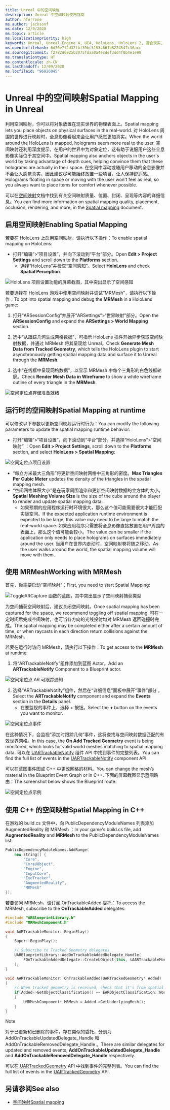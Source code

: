 ```yaml
---
title: Unreal 中的空间映射
description: Unreal 中空间映射使用指南
author: hferrone
ms.author: jacksonf
ms.date: 12/9/2020
ms.topic: article
ms.localizationpriority: high
keywords: Unreal, Unreal Engine 4, UE4, HoloLens, HoloLens 2, 混合现实, 开发, 功能, 文档, 指南, 全息影像, 空间映射, 混合现实头戴显示设备, windows 混合现实头戴显示设备, 虚拟现实头戴显示设备
ms.openlocfilehash: 6d70e7f2d32fbf39bc51534661b8224547c36acc
ms.sourcegitcommit: f2782d0925b2075fdaa0a4ecdef3dd4f0b4e1e99
ms.translationtype: HT
ms.contentlocale: zh-CN
ms.lasthandoff: 12/09/2020
ms.locfileid: "96926045"
---
```

# <a name="spatial-mapping-in-unreal"></a><span data-ttu-id="a0e67-104">Unreal 中的空间映射</span><span class="sxs-lookup"><span data-stu-id="a0e67-104">Spatial Mapping in Unreal</span></span>

<span data-ttu-id="a0e67-105">利用空间映射，你可以将对象放置在现实世界的物理表面上。</span><span class="sxs-lookup"><span data-stu-id="a0e67-105">Spatial mapping lets you place objects on physical surfaces in the real-world.</span></span> <span data-ttu-id="a0e67-106">对 HoloLens 周围的世界进行映射时，全息影像看起来会让用户感觉更加真实。</span><span class="sxs-lookup"><span data-stu-id="a0e67-106">When the world around the HoloLens is mapped, holograms seem more real to the user.</span></span> <span data-ttu-id="a0e67-107">空间映射还利用深度提示，在用户的世界中为对象定位，这有助于说服用户这些全息影像实际位于其空间中。</span><span class="sxs-lookup"><span data-stu-id="a0e67-107">Spatial mapping also anchors objects in the user's world by taking advantage of depth cues, helping convince them that these holograms are actually in their space.</span></span> <span data-ttu-id="a0e67-108">在空间中浮动或随用户移动的全息影像并不会让人感觉真实，因此建议尽可能始终放置一些项目，让人保持舒适感。</span><span class="sxs-lookup"><span data-stu-id="a0e67-108">Holograms floating in space or moving with the user won't feel as real, so you always want to place items for comfort whenever possible.</span></span>

<span data-ttu-id="a0e67-109">可以在[空间映射](../../design/spatial-mapping.md)文档中找到有关空间映射质量、位置、封闭、呈现等内容的详细信息。</span><span class="sxs-lookup"><span data-stu-id="a0e67-109">You can find more information on spatial mapping quality, placement, occlusion, rendering, and more, in the [Spatial mapping](../../design/spatial-mapping.md) document.</span></span>

## <a name="enabling-spatial-mapping"></a><span data-ttu-id="a0e67-110">启用空间映射</span><span class="sxs-lookup"><span data-stu-id="a0e67-110">Enabling Spatial Mapping</span></span>

<span data-ttu-id="a0e67-111">若要在 HoloLens 上启用空间映射，请执行以下操作：</span><span class="sxs-lookup"><span data-stu-id="a0e67-111">To enable spatial mapping on HoloLens:</span></span>
- <span data-ttu-id="a0e67-112">打开“编辑”>“项目设置”，并向下滚动到“平台”部分。</span><span class="sxs-lookup"><span data-stu-id="a0e67-112">Open **Edit > Project Settings** and scroll down to the **Platforms** section.</span></span>    
    + <span data-ttu-id="a0e67-113">选择“HoloLens”并检查“空间感知”。</span><span class="sxs-lookup"><span data-stu-id="a0e67-113">Select **HoloLens** and check **Spatial Perception**.</span></span>

![HoloLens 项目设置功能的屏幕截图，其中突出显示了空间感知](images/unreal-spatial-mapping-img-01.png)

<span data-ttu-id="a0e67-115">若要选择在 HoloLens 游戏中使用空间映射并调试“MRMesh”，请执行以下操作：</span><span class="sxs-lookup"><span data-stu-id="a0e67-115">To opt into spatial mapping and debug the **MRMesh** in a HoloLens game:</span></span>
1. <span data-ttu-id="a0e67-116">打开“ARSessionConfig”并展开“ARSettings”>“世界映射”部分。</span><span class="sxs-lookup"><span data-stu-id="a0e67-116">Open the **ARSessionConfig** and expand the **ARSettings > World Mapping** section.</span></span> 

2. <span data-ttu-id="a0e67-117">选中“从跟踪几何生成网格数据”，可指示 HoloLens 插件开始异步获取空间映射数据，并通过 MRMesh 将其呈现给 Unreal。</span><span class="sxs-lookup"><span data-stu-id="a0e67-117">Check **Generate Mesh Data from Tracked Geometry**, which tells the HoloLens plugin to start asynchronously getting spatial mapping data and surface it to Unreal through the **MRMesh**.</span></span> 
3. <span data-ttu-id="a0e67-118">选中“在线框中呈现网格数据”，以显示 MRMesh 中每个三角形的白色线框轮廓。</span><span class="sxs-lookup"><span data-stu-id="a0e67-118">Check **Render Mesh Data in Wireframe** to show a white wireframe outline of every triangle in the **MRMesh**.</span></span> 

![空间定位点存储准备就绪](images/unreal-spatialmapping-arsettings.PNG)


## <a name="spatial-mapping-at-runtime"></a><span data-ttu-id="a0e67-120">运行时的空间映射</span><span class="sxs-lookup"><span data-stu-id="a0e67-120">Spatial Mapping at runtime</span></span>
<span data-ttu-id="a0e67-121">可以修改以下参数以更新空间映射运行时行为：</span><span class="sxs-lookup"><span data-stu-id="a0e67-121">You can modify the following parameters to update the spatial mapping runtime behavior:</span></span>

- <span data-ttu-id="a0e67-122">打开“编辑”>“项目设置”，向下滚动到“平台”部分，并选择“HoloLens”>“空间映射”  ：</span><span class="sxs-lookup"><span data-stu-id="a0e67-122">Open **Edit > Project Settings**, scroll down to the **Platforms** section, and select **HoloLens > Spatial Mapping**:</span></span> 

![空间定位点项目设置](images/unreal-spatialmapping-projectsettings.PNG)

- <span data-ttu-id="a0e67-124">“每立方米最大三角形”将更新空间映射网格中三角形的密度。</span><span class="sxs-lookup"><span data-stu-id="a0e67-124">**Max Triangles Per Cubic Meter** updates the density of the triangles in the spatial mapping mesh.</span></span>  
- <span data-ttu-id="a0e67-125">“空间网格体积大小”是在玩家周围渲染和更新空间映射数据的立方体的大小。</span><span class="sxs-lookup"><span data-stu-id="a0e67-125">**Spatial Meshing Volume Size** is the size of the cube around the player to render and update spatial mapping data.</span></span>  
    + <span data-ttu-id="a0e67-126">如果预期的应用程序运行时环境很大，那么这个值可能需要很大才能匹配实际空间。</span><span class="sxs-lookup"><span data-stu-id="a0e67-126">If the expected application runtime environment is expected to be large, this value may need to be large to match the real-world space.</span></span> <span data-ttu-id="a0e67-127">如果应用程序只需要将全息影像直接放置在用户周围的表面上，那么这个值可能会较小。</span><span class="sxs-lookup"><span data-stu-id="a0e67-127">The value can be smaller if the application only needs to place holograms on surfaces immediately around the user.</span></span> <span data-ttu-id="a0e67-128">当用户在世界内走动时，空间映射卷将随之移动。</span><span class="sxs-lookup"><span data-stu-id="a0e67-128">As the user walks around the world, the spatial mapping volume will move with them.</span></span> 

## <a name="working-with-mrmesh"></a><span data-ttu-id="a0e67-129">使用 MRMesh</span><span class="sxs-lookup"><span data-stu-id="a0e67-129">Working with MRMesh</span></span>

<span data-ttu-id="a0e67-130">首先，你需要启动“空间映射”：</span><span class="sxs-lookup"><span data-stu-id="a0e67-130">First, you need to start Spatial Mapping:</span></span>

![ToggleARCapture 函数的蓝图，其中突出显示了空间映射捕获类型](images/unreal-spatial-mapping-img-02.png)

<span data-ttu-id="a0e67-132">为空间捕获空间映射后，建议关闭空间映射。</span><span class="sxs-lookup"><span data-stu-id="a0e67-132">Once spatial mapping has been captured for the space, we recommend toggling off spatial mapping.</span></span>  <span data-ttu-id="a0e67-133">可在一定时间后完成空间映射，也可当各方向的光线投射均对 MRMesh 返回碰撞时完成。</span><span class="sxs-lookup"><span data-stu-id="a0e67-133">The spatial mapping may be completed either after a certain amount of time, or when raycasts in each direction return collisions against the MRMesh.</span></span>

<span data-ttu-id="a0e67-134">若要在运行时访问 MRMesh，请执行以下操作：</span><span class="sxs-lookup"><span data-stu-id="a0e67-134">To get access to the **MRMesh** at runtime:</span></span>
1. <span data-ttu-id="a0e67-135">将“ARTrackableNotify”组件添加到蓝图 Actor。</span><span class="sxs-lookup"><span data-stu-id="a0e67-135">Add an **ARTrackableNotify** Component to a Blueprint actor.</span></span> 

![空间定位点 AR 可跟踪通知](images/unreal-spatialmapping-artrackablenotify.PNG)

2. <span data-ttu-id="a0e67-137">选择“ARTrackableNotify”组件，然后在“详细信息”面板中展开“事件”部分  。</span><span class="sxs-lookup"><span data-stu-id="a0e67-137">Select the **ARTrackableNotify** component and expand the **Events** section in the **Details** panel.</span></span> 
    - <span data-ttu-id="a0e67-138">在要监视的事件上，选择 + 按钮。</span><span class="sxs-lookup"><span data-stu-id="a0e67-138">Select the **+** button on the events you want to monitor.</span></span> 

![空间定位点事件](images/unreal-spatialmapping-events.PNG)

<span data-ttu-id="a0e67-140">在这种情况下，会监视“添加时跟踪几何”事件，这将查找与空间映射数据匹配的有效世界网格。</span><span class="sxs-lookup"><span data-stu-id="a0e67-140">In this case, the **On Add Tracked Geometry** event is being monitored, which looks for valid world meshes matching to spatial mapping data.</span></span> <span data-ttu-id="a0e67-141">可以在 [UARTrackableNotify](https://docs.unrealengine.com/API/Runtime/AugmentedReality/UARTrackableNotifyComponent/index.html) 组件 API 中找到事件的完整列表。</span><span class="sxs-lookup"><span data-stu-id="a0e67-141">You can find the full list of events in the [UARTrackableNotify](https://docs.unrealengine.com/API/Runtime/AugmentedReality/UARTrackableNotifyComponent/index.html) component API.</span></span> 

<span data-ttu-id="a0e67-142">可以在蓝图事件图或 C++ 中更改网格的材料。</span><span class="sxs-lookup"><span data-stu-id="a0e67-142">You can change the mesh’s material in the Blueprint Event Graph or in C++.</span></span> <span data-ttu-id="a0e67-143">下面的屏幕截图显示蓝图路由：</span><span class="sxs-lookup"><span data-stu-id="a0e67-143">The screenshot below shows the Blueprint route:</span></span> 

![空间定位点示例](images/unreal-spatialmapping-example.PNG)

## <a name="spatial-mapping-in-c"></a><span data-ttu-id="a0e67-145">使用 C++ 的空间映射</span><span class="sxs-lookup"><span data-stu-id="a0e67-145">Spatial Mapping in C++</span></span>

<span data-ttu-id="a0e67-146">在游戏的 build.cs 文件中，向 PublicDependencyModuleNames 列表添加 AugmentedReality 和 MRMesh ：</span><span class="sxs-lookup"><span data-stu-id="a0e67-146">In your game's build.cs file, add **AugmentedReality** and **MRMesh** to the PublicDependencyModuleNames list:</span></span>

```cpp
PublicDependencyModuleNames.AddRange(
    new string[] {
        "Core",
        "CoreUObject",
        "Engine",
        "InputCore",    
        "EyeTracker",
        "AugmentedReality",
        "MRMesh"
});
```

<span data-ttu-id="a0e67-147">若要访问 MRMesh，请订阅 OnTrackableAdded 委托：</span><span class="sxs-lookup"><span data-stu-id="a0e67-147">To access the MRMesh, subscribe to the **OnTrackableAdded** delegates:</span></span>

```cpp
#include "ARBlueprintLibrary.h"
#include "MRMeshComponent.h"

void AARTrackableMonitor::BeginPlay()
{
    Super::BeginPlay();

    // Subscribe to Tracked Geometry delegates
    UARBlueprintLibrary::AddOnTrackableAddedDelegate_Handle(
        FOnTrackableAddedDelegate::CreateUObject(this, &AARTrackableMonitor::OnTrackableAdded)
    );
}

void AARTrackableMonitor::OnTrackableAdded(UARTrackedGeometry* Added)
{
    // When tracked geometry is received, check that it's from spatial mapping
    if(Added->GetObjectClassification() == EARObjectClassification::World)
    {
        UMRMeshComponent* MRMesh = Added->GetUnderlyingMesh();
    }
}
```

> [!NOTE]
> <span data-ttu-id="a0e67-148">对于已更新和已删除的事件，存在类似的委托，分别为 AddOnTrackableUpdatedDelegate_Handle 和 AddOnTrackableRemovedDelegate_Handle 。</span><span class="sxs-lookup"><span data-stu-id="a0e67-148">There are similar delegates for updated and removed events, **AddOnTrackableUpdatedDelegate_Handle** and **AddOnTrackableRemovedDelegate_Handle** respectively.</span></span>
>
> <span data-ttu-id="a0e67-149">可以在 [UARTrackedGeometry](https://docs.unrealengine.com/API/Runtime/AugmentedReality/UARTrackedGeometry/index.html) API 中找到事件的完整列表。</span><span class="sxs-lookup"><span data-stu-id="a0e67-149">You can find the full list of events in the [UARTrackedGeometry](https://docs.unrealengine.com/API/Runtime/AugmentedReality/UARTrackedGeometry/index.html) API.</span></span>

## <a name="see-also"></a><span data-ttu-id="a0e67-150">另请参阅</span><span class="sxs-lookup"><span data-stu-id="a0e67-150">See also</span></span>
* [<span data-ttu-id="a0e67-151">空间映射</span><span class="sxs-lookup"><span data-stu-id="a0e67-151">Spatial mapping</span></span>](../../design/spatial-mapping.md)
